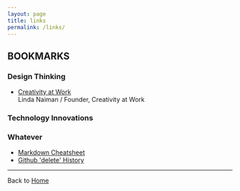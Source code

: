 ```yaml
---
layout: page
title: links
permalink: /links/
---
```


## BOOKMARKS

### Design Thinking
* [Creativity at Work](http://www.creativityatwork.com/design-thinking-strategy-for-innovation/)  
    Linda Naiman / Founder, Creativity at Work

### Technology Innovations


### Whatever
* [Markdown Cheatsheet](http://assemble.io/docs/Cheatsheet-Markdown.html)
* [Github 'delete' History](http://stackoverflow.com/questions/13716658/how-to-delete-all-commit-history-in-github)





---
Back to [Home](/)